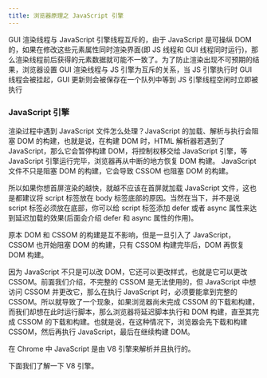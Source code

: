 ```yaml
---
title: 浏览器原理之 JavaScript 引擎
---
```


GUI 渲染线程与 JavaScript 引擎线程互斥的，由于 JavaScript 是可操纵 DOM 的，如果在修改这些元素属性同时渲染界面(即 JS 线程和 GUI 线程同时运行)，那么渲染线程前后获得的元素数据就可能不一致了。为了防止渲染出现不可预期的结果，浏览器设置 GUI 渲染线程与 JS 引擎为互斥的关系，当 JS 引擎执行时 GUI 线程会被挂起，GUI 更新则会被保存在一个队列中等到 JS 引擎线程空闲时立即被执行

### JavaScript 引擎

渲染过程中遇到 JavaScript 文件怎么处理？JavaScript 的加载、解析与执行会阻塞 DOM 的构建，也就是说，在构建 DOM 时，HTML 解析器若遇到了 JavaScript，那么它会暂停构建 DOM，将控制权移交给 JavaScript 引擎，等 JavaScript 引擎运行完毕，浏览器再从中断的地方恢复 DOM 构建。 JavaScript 文件不只是阻塞 DOM 的构建，它会导致 CSSOM 也阻塞 DOM 的构建。

所以如果你想首屏渲染的越快，就越不应该在首屏就加载 JavaScript 文件，这也是都建议将 script 标签放在 body 标签底部的原因。当然在当下，并不是说 script 标签必须放在底部，你可以给 script 标签添加 defer 或者 async 属性来达到延迟加载的效果(后面会介绍 defer 和 async 属性的作用)。

原本 DOM 和 CSSOM 的构建是互不影响，但是一旦引入了 JavaScript，CSSOM 也开始阻塞 DOM 的构建，只有 CSSOM 构建完毕后，DOM 再恢复 DOM 构建。

因为 JavaScript 不只是可以改 DOM，它还可以更改样式，也就是它可以更改 CSSOM。前面我们介绍，不完整的 CSSOM 是无法使用的，但 JavaScript 中想访问 CSSOM 并更改它，那么在执行 JavaScript 时，必须要能拿到完整的 CSSOM。所以就导致了一个现象，如果浏览器尚未完成 CSSOM 的下载和构建，而我们却想在此时运行脚本，那么浏览器将延迟脚本执行和 DOM 构建，直至其完成 CSSOM 的下载和构建。也就是说，在这种情况下，浏览器会先下载和构建 CSSOM，然后再执行 JavaScript，最后在继续构建 DOM。

在 Chrome 中 JavaScript 是由 V8 引擎来解析并且执行的。

下面我们了解一下 V8 引擎。
